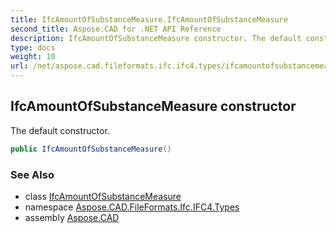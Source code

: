 ```yaml
---
title: IfcAmountOfSubstanceMeasure.IfcAmountOfSubstanceMeasure
second_title: Aspose.CAD for .NET API Reference
description: IfcAmountOfSubstanceMeasure constructor. The default constructor
type: docs
weight: 10
url: /net/aspose.cad.fileformats.ifc.ifc4.types/ifcamountofsubstancemeasure/ifcamountofsubstancemeasure/
---
```

## IfcAmountOfSubstanceMeasure constructor

The default constructor.

```csharp
public IfcAmountOfSubstanceMeasure()
```

### See Also

* class [IfcAmountOfSubstanceMeasure](../)
* namespace [Aspose.CAD.FileFormats.Ifc.IFC4.Types](../../ifcamountofsubstancemeasure/)
* assembly [Aspose.CAD](../../../)



